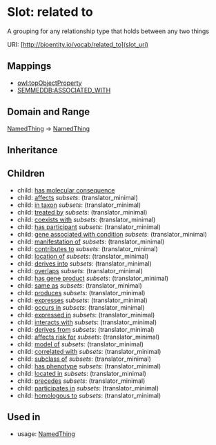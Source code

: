 # Slot: related to


A grouping for any relationship type that holds between any two things

URI: [http://bioentity.io/vocab/related_to](slot_uri)
## Mappings

 * [owl:topObjectProperty](http://purl.obolibrary.org/obo/owl_topObjectProperty)
 * [SEMMEDDB:ASSOCIATED_WITH](http://purl.obolibrary.org/obo/SEMMEDDB_ASSOCIATED_WITH)
## Domain and Range

[NamedThing](NamedThing.md) -> [NamedThing](NamedThing.md)
## Inheritance

## Children

 *  child: [has molecular consequence](has_molecular_consequence.md)
 *  child: [affects](affects.md) *subsets*: (translator_minimal)
 *  child: [in taxon](in_taxon.md) *subsets*: (translator_minimal)
 *  child: [treated by](treated_by.md) *subsets*: (translator_minimal)
 *  child: [coexists with](coexists_with.md) *subsets*: (translator_minimal)
 *  child: [has participant](has_participant.md) *subsets*: (translator_minimal)
 *  child: [gene associated with condition](gene_associated_with_condition.md) *subsets*: (translator_minimal)
 *  child: [manifestation of](manifestation_of.md) *subsets*: (translator_minimal)
 *  child: [contributes to](contributes_to.md) *subsets*: (translator_minimal)
 *  child: [location of](location_of.md) *subsets*: (translator_minimal)
 *  child: [derives into](derives_into.md) *subsets*: (translator_minimal)
 *  child: [overlaps](overlaps.md) *subsets*: (translator_minimal)
 *  child: [has gene product](has_gene_product.md) *subsets*: (translator_minimal)
 *  child: [same as](same_as.md) *subsets*: (translator_minimal)
 *  child: [produces](produces.md) *subsets*: (translator_minimal)
 *  child: [expresses](expresses.md) *subsets*: (translator_minimal)
 *  child: [occurs in](occurs_in.md) *subsets*: (translator_minimal)
 *  child: [expressed in](expressed_in.md) *subsets*: (translator_minimal)
 *  child: [interacts with](interacts_with.md) *subsets*: (translator_minimal)
 *  child: [derives from](derives_from.md) *subsets*: (translator_minimal)
 *  child: [affects risk for](affects_risk_for.md) *subsets*: (translator_minimal)
 *  child: [model of](model_of.md) *subsets*: (translator_minimal)
 *  child: [correlated with](correlated_with.md) *subsets*: (translator_minimal)
 *  child: [subclass of](subclass_of.md) *subsets*: (translator_minimal)
 *  child: [has phenotype](has_phenotype.md) *subsets*: (translator_minimal)
 *  child: [located in](located_in.md) *subsets*: (translator_minimal)
 *  child: [precedes](precedes.md) *subsets*: (translator_minimal)
 *  child: [participates in](participates_in.md) *subsets*: (translator_minimal)
 *  child: [homologous to](homologous_to.md) *subsets*: (translator_minimal)
## Used in

 *  usage: [NamedThing](NamedThing.md)
